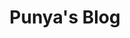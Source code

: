 ---
layout: 		portfolio
title:  		"Punya's Blog"
impact: 		""
description: 	""
modified:   	2015-08-31
tags: 			[Portfolio]
comments: 		false
categories: 	portfolio
link:			http://punya.com.np
image:
  thumb: portfolio/thumbnails/punya.png
  feature: portfolio/punya/feature-img.jpg
  screenshot: portfolio/punya/img-1.png
---